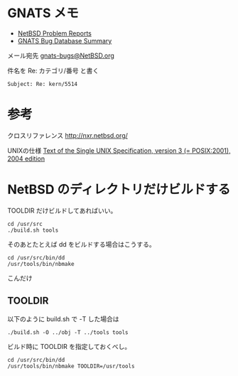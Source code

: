 # GNATS メモ

* [NetBSD Problem Reports](http://www.netbsd.org/support/send-pr.html "NetBSD Problem Reports")
* [GNATS Bug Database Summary](http://gnats.netbsd.org/summary/ "GNATS Bug Database Summary")

メール宛先 gnats-bugs@NetBSD.org

件名を Re: カテゴリ/番号 と書く

    Subject: Re: kern/5514

# 参考

クロスリファレンス
http://nxr.netbsd.org/

UNIXの仕様
[Text of the Single UNIX Specification, version 3 (= POSIX:2001), 2004 edition](http://www.opengroup.org/onlinepubs/009695399/ "Text of the Single UNIX Specification, version 3 (= POSIX:2001), 2004 edition")

# NetBSD のディレクトリだけビルドする

TOOLDIR だけビルドしてあればいい。

    cd /usr/src
    ./build.sh tools

そのあとたとえば dd をビルドする場合はこうする。

    cd /usr/src/bin/dd
    /usr/tools/bin/nbmake

こんだけ

## TOOLDIR

以下のように build.sh で -T した場合は

    ./build.sh -O ../obj -T ../tools tools

ビルド時に TOOLDIR を指定しておくべし。

    cd /usr/src/bin/dd
    /usr/tools/bin/nbmake TOOLDIR=/usr/tools
